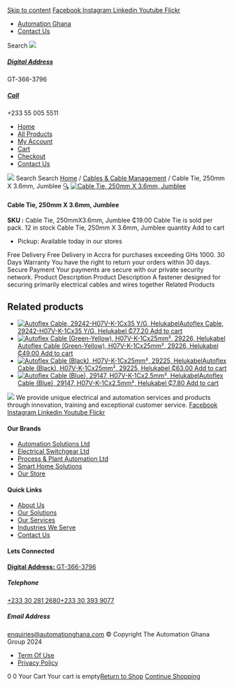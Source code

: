 [Skip to content](https://store.automationghana.com/product/cable-tie-250mm-x-3-6mm-jumblee/#content)
[ Facebook ](https://www.facebook.com/automationgh/) [ Instagram ](https://www.instagram.com/automationgh/) [ Linkedin ](https://www.linkedin.com/company/the-automation-ghana-limited/) [ Youtube ](https://www.youtube.com/channel/UCurrRDUSm5oIW39VXjn1u0w) [ Flickr ](https://www.flickr.com/photos/181794037@N07/)
  * [ Automation Ghana ](https://automationghana.com)
  * [ Contact Us ](https://store.automationghana.com/contact/)


Search
[ ![](https://store.automationghana.com/wp-content/uploads/2024/04/Website-TAGG-Logo-BLUE.png) ](https://store.automationghana.com/)
[ ](https://maps.app.goo.gl/m4xeaagWCNbLk4jM6)
#####  [ Digital Address ](https://maps.app.goo.gl/m4xeaagWCNbLk4jM6)
GT-366-3796 
[ ](tel:+233550055511)
#####  [ Call ](tel:+233550055511)
+233 55 005 5511 
  * [Home](https://store.automationghana.com/)
  * [All Products](https://store.automationghana.com/shop/)
  * [My Account](https://store.automationghana.com/my-account/)
  * [Cart](https://store.automationghana.com/cart/)
  * [Checkout](https://store.automationghana.com/checkout/)
  * [Contact Us](https://store.automationghana.com/contact/)


[![](https://store.automationghana.com/wp-content/uploads/2024/04/AutomationGhana_logo_white.png)](https://store.automationghana.com)
Search
Search
[Home](https://store.automationghana.com) / [Cables & Cable Management](https://store.automationghana.com/product-category/cables-cable-management/) / Cable Tie, 250mm X 3.6mm, Jumblee
[🔍](https://store.automationghana.com/product/cable-tie-250mm-x-3-6mm-jumblee/)
[![Cable Tie, 250mm X 3.6mm, Jumblee](https://store.automationghana.com/wp-content/uploads/2023/11/cable-ties-g-default-application-01_3nd-600x486.jpg)](https://store.automationghana.com/wp-content/uploads/2023/11/cable-ties-g-default-application-01_3nd.jpg)
####  Cable Tie, 250mm X 3.6mm, Jumblee 
**SKU :** Cable Tie, 250mmX3.6mm, Jumblee 
₵19.00
Cable Tie is sold per pack.
12 in stock
Cable Tie, 250mm X 3.6mm, Jumblee quantity
Add to cart
  * Pickup: Available today in our stores


Free Delivery 
Free Delivery in Accra for purchases exceeding GHs 1000. 
30 Days Warranty 
You have the right to return your orders within 30 days. 
Secure Payment 
Your payments are secure with our private security network. 
Product Description
Product Description
A fastener designed for securing primarily electrical cables and wires together 
Related Products 
## Related products
  * [![Autoflex Cable, 29242-H07V-K-1Cx35 Y/G, Helukabel](https://store.automationghana.com/wp-content/uploads/2019/12/CABLES-2-300x300.jpg)Autoflex Cable, 29242-H07V-K-1Cx35 Y/G, Helukabel ₵77.20 ](https://store.automationghana.com/product/autoflex-cable-29242-h07v-k-1cx35-y-g-helukabel/)
[Add to cart](https://store.automationghana.com/product/cable-tie-250mm-x-3-6mm-jumblee/?add-to-cart=1483)
  * [![Autoflex Cable \(Green-Yellow\), H07V-K-1Cx25mm², 29226, Helukabel](https://store.automationghana.com/wp-content/uploads/2019/12/CABLES-2-300x300.jpg)Autoflex Cable (Green-Yellow), H07V-K-1Cx25mm², 29226, Helukabel ₵49.00 ](https://store.automationghana.com/product/autoflex-cable-29226-h07v-k-1cx25-y-g-helukabel/)
[Add to cart](https://store.automationghana.com/product/cable-tie-250mm-x-3-6mm-jumblee/?add-to-cart=1481)
  * [![Autoflex Cable \(Black\), H07V-K-1Cx25mm², 29225, Helukabel](https://store.automationghana.com/wp-content/uploads/2019/12/CABLES-3-300x300.jpg)Autoflex Cable (Black), H07V-K-1Cx25mm², 29225, Helukabel ₵63.00 ](https://store.automationghana.com/product/autoflex-cable-29225-h07v-k-1cx25-blk-helukabel/)
[Add to cart](https://store.automationghana.com/product/cable-tie-250mm-x-3-6mm-jumblee/?add-to-cart=1480)
  * [![Autoflex Cable \(Blue\), 29147, H07V-K-1Cx2.5mm², Helukabel](https://store.automationghana.com/wp-content/uploads/2019/12/CABLES-4-300x300.jpg)Autoflex Cable (Blue), 29147, H07V-K-1Cx2.5mm², Helukabel ₵7.80 ](https://store.automationghana.com/product/autoflex-cable-29147-h07v-k-1cx2-5-be-helukabel/)
[Add to cart](https://store.automationghana.com/product/cable-tie-250mm-x-3-6mm-jumblee/?add-to-cart=1465)


![](https://store.automationghana.com/wp-content/uploads/2024/04/AutomationGhana_logo_white.png)
We provide unique electrical and automation services and products through innovation, training and exceptional customer service.
[ Facebook ](https://www.facebook.com/automationgh/) [ Instagram ](https://www.instagram.com/automationgh/) [ Linkedin ](https://www.linkedin.com/company/the-automation-ghana-limited/) [ Youtube ](https://www.youtube.com/channel/UCurrRDUSm5oIW39VXjn1u0w) [ Flickr ](https://www.flickr.com/photos/181794037@N07/)
#### Our Brands
  * [ Automation Solutions Ltd ](https://store.automationghana.com/product/cable-tie-250mm-x-3-6mm-jumblee/)
  * [ Electrical Switchgear Ltd ](https://store.automationghana.com/product/cable-tie-250mm-x-3-6mm-jumblee/)
  * [ Process & Plant Automation Ltd ](https://store.automationghana.com/product/cable-tie-250mm-x-3-6mm-jumblee/)
  * [ Smart Home Solutions ](https://store.automationghana.com/product/cable-tie-250mm-x-3-6mm-jumblee/)
  * [ Our Store ](https://store.automationghana.com/product/cable-tie-250mm-x-3-6mm-jumblee/)


#### Quick Links
  * [ About Us ](https://store.automationghana.com/product/cable-tie-250mm-x-3-6mm-jumblee/)
  * [ Our Solutions ](https://store.automationghana.com/product/cable-tie-250mm-x-3-6mm-jumblee/)
  * [ Our Services ](https://store.automationghana.com/product/cable-tie-250mm-x-3-6mm-jumblee/)
  * [ Industries We Serve ](https://store.automationghana.com/product/cable-tie-250mm-x-3-6mm-jumblee/)
  * [ Contact Us ](https://store.automationghana.com/product/cable-tie-250mm-x-3-6mm-jumblee/)


#### Lets Connected
[**Digital Address:** GT-366-3796](https://maps.app.goo.gl/m4xeaagWCNbLk4jM6)
#####  Telephone 
[ +233 30 281 2680](tel:+233302812680)[+233 30 393 9077](https://store.automationghana.com/product/cable-tie-250mm-x-3-6mm-jumblee/+233303939077)
#####  Email Address 
enquiries@automationghana.com 
© Copyright The Automation Ghana Group 2024
  * [ Term Of Use ](https://store.automationghana.com/product/cable-tie-250mm-x-3-6mm-jumblee/)
  * [ Privacy Policy ](https://store.automationghana.com/product/cable-tie-250mm-x-3-6mm-jumblee/)


0
0
Your Cart
Your cart is empty[Return to Shop](https://store.automationghana.com/shop/)
[Continue Shopping](https://store.automationghana.com/product/cable-tie-250mm-x-3-6mm-jumblee/)

